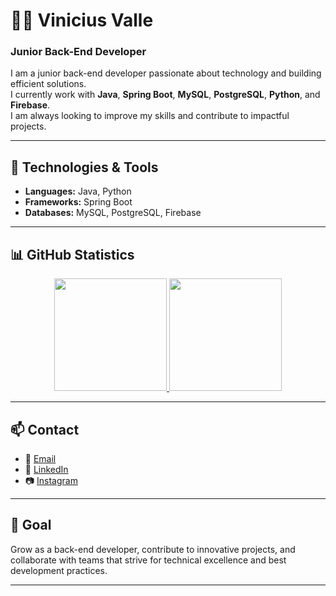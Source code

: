 
# 👨‍💻 Vinicius Valle

### Junior Back-End Developer

I am a junior back-end developer passionate about technology and building efficient solutions.  
I currently work with **Java**, **Spring Boot**, **MySQL**, **PostgreSQL**, **Python**, and **Firebase**.  
I am always looking to improve my skills and contribute to impactful projects.

---

## 🚀 Technologies & Tools
- **Languages:** Java, Python  
- **Frameworks:** Spring Boot  
- **Databases:** MySQL, PostgreSQL, Firebase  

---

## 📊 GitHub Statistics

<div align="center">
  <a href="https://github.com/viniciusvalledev">
    <img height="180em" src="https://github-readme-stats.vercel.app/api?username=viniciusvalledev&show_icons=true&theme=github_dark&include_all_commits=true&count_private=true"/>
    <img height="180em" src="https://github-readme-stats.vercel.app/api/top-langs/?username=viniciusvalledev&layout=compact&langs_count=7&theme=github_dark"/>
  </a>
</div>

---

## 📫 Contact

- 📧 [Email](mailto:contatoviniciusvalledev@gmail.com)  
- 💼 [LinkedIn](https://www.linkedin.com/in/viniciusvalledev/)  
- 📷 [Instagram](https://instagram.com/vinxvp)  

---

## 🌟 Goal
Grow as a back-end developer, contribute to innovative projects, and collaborate with teams that strive for technical excellence and best development practices.

---
